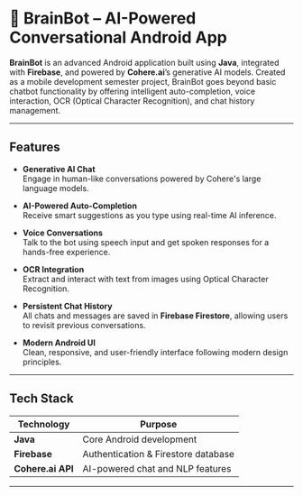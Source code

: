 # 🤖 BrainBot – AI-Powered Conversational Android App

**BrainBot** is an advanced Android application built using **Java**, integrated with **Firebase**, and powered by **Cohere.ai**’s generative AI models. Created as a mobile development semester project, BrainBot goes beyond basic chatbot functionality by offering intelligent auto-completion, voice interaction, OCR (Optical Character Recognition), and chat history management.

---

## Features

- **Generative AI Chat**  
  Engage in human-like conversations powered by Cohere's large language models.

- **AI-Powered Auto-Completion**  
  Receive smart suggestions as you type using real-time AI inference.

- **Voice Conversations**  
  Talk to the bot using speech input and get spoken responses for a hands-free experience.

- **OCR Integration**  
  Extract and interact with text from images using Optical Character Recognition.

- **Persistent Chat History**  
  All chats and messages are saved in **Firebase Firestore**, allowing users to revisit previous conversations.

- **Modern Android UI**  
  Clean, responsive, and user-friendly interface following modern design principles.

---

## Tech Stack

| Technology        | Purpose                             |
|-------------------|-------------------------------------|
| **Java**          | Core Android development            |
| **Firebase**      | Authentication & Firestore database |
| **Cohere.ai API** | AI-powered chat and NLP features    |

---
